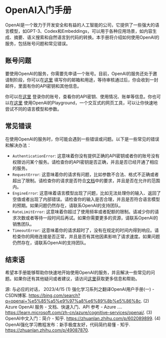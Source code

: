 # OpenAI入门手册

OpenAI是一个致力于开发安全和有益的人工智能的公司，它提供了一些强大的语言模型，如GPT-3、Codex和Embeddings，可以用于各种应用场景，如内容生成、摘要、语义搜索和自然语言到代码的转换。本手册将介绍如何使用OpenAI的服务，包括账号问题和常见错误。

## 账号问题

要使用OpenAI的服务，你需要先申请一个账号。目前，OpenAI的服务还处于邀请制阶段，你可以在[这里](https://share.openai.com/) 填写你的邮箱和用途，等待审核通过后，你会收到一封邮件，里面有你的API密钥和其他信息。

你可以在[这里](https://beta.openai.com/) 登录你的账号，查看你的API密钥、使用情况、账单等信息。你也可以在[这里](https://playground.openai.com/) 使用OpenAI的Playground，一个交互式的网页工具，可以让你快速地尝试不同的语言模型和参数。

## 常见错误

在使用OpenAI的服务时，你可能会遇到一些错误或问题。以下是一些常见的错误和解决办法：

- `AuthenticationError`: 这意味着你没有提供正确的API密钥或者你的账号没有权限访问某个服务。请检查你的API密钥是否正确，并且是否已经开通了相应的服务。
- `RequestError`: 这意味着你的请求有问题，比如参数不合法、格式不正确或者超出了限制。请检查你的请求是否符合[文档](https://docs.openai.com/)中的要求，并且是否在允许的范围内。
- `EngineError`: 这意味着语言模型出现了问题，比如无法处理你的输入、返回了空值或者出现了内部错误。请检查你的输入是否合理，并且是否符合语言模型的预期。如果问题仍然存在，请联系OpenAI的支持团队。
- `RateLimitError`: 这意味着你超过了使用频率或者配额的限制。请减少你的请求次数或者等待一段时间后再试。如果你需要更多的资源，请联系OpenAI的销售团队。
- `TimeoutError`: 这意味着你的请求超时了，没有在规定的时间内得到响应。请检查你的网络连接是否正常，并且是否有其他因素影响了请求速度。如果问题仍然存在，请联系OpenAI的支持团队。

## 结束语

希望本手册能够帮助你快速地开始使用OpenAI的服务，并且解决一些常见的问题。如果你还有其他疑问或者建议，请访问[这里](https://support.openai.com/)获取更多信息和帮助。

源: 与必应的对话， 2023/4/15
(1) 强化学习系列之翻译OpenAI用户手册(一) - CSDN博客. https://bing.com/search?q=openai+%e5%85%a5%e9%97%a8%e6%89%8b%e5%86%8c.
(2) Azure OpenAI 服务 - 文档、快速入门、API 参考 - Azure .... https://learn.microsoft.com/zh-cn/azure/cognitive-services/openai/.
(3) OpenAI中文入门：简介 - 知乎. https://zhuanlan.zhihu.com/p/602089899.
(4) OpenAI强化学习教程发布：新手极度友好，代码简约易懂 - 知乎. https://zhuanlan.zhihu.com/p/49087870.
